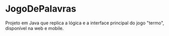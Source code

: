 # JogoDePalavras
Projeto em Java que replica a lógica e a interface principal do jogo "termo", disponível na web e mobile.  
